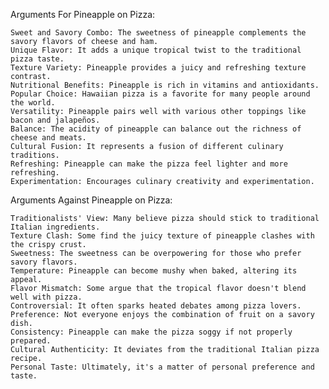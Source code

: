 Arguments For Pineapple on Pizza:

    Sweet and Savory Combo: The sweetness of pineapple complements the savory flavors of cheese and ham.
    Unique Flavor: It adds a unique tropical twist to the traditional pizza taste.
    Texture Variety: Pineapple provides a juicy and refreshing texture contrast.
    Nutritional Benefits: Pineapple is rich in vitamins and antioxidants.
    Popular Choice: Hawaiian pizza is a favorite for many people around the world.
    Versatility: Pineapple pairs well with various other toppings like bacon and jalapeños.
    Balance: The acidity of pineapple can balance out the richness of cheese and meats.
    Cultural Fusion: It represents a fusion of different culinary traditions.
    Refreshing: Pineapple can make the pizza feel lighter and more refreshing.
    Experimentation: Encourages culinary creativity and experimentation.


Arguments Against Pineapple on Pizza:

    Traditionalists' View: Many believe pizza should stick to traditional Italian ingredients.
    Texture Clash: Some find the juicy texture of pineapple clashes with the crispy crust.
    Sweetness: The sweetness can be overpowering for those who prefer savory flavors.
    Temperature: Pineapple can become mushy when baked, altering its appeal.
    Flavor Mismatch: Some argue that the tropical flavor doesn't blend well with pizza.
    Controversial: It often sparks heated debates among pizza lovers.
    Preference: Not everyone enjoys the combination of fruit on a savory dish.
    Consistency: Pineapple can make the pizza soggy if not properly prepared.
    Cultural Authenticity: It deviates from the traditional Italian pizza recipe.
    Personal Taste: Ultimately, it's a matter of personal preference and taste.
